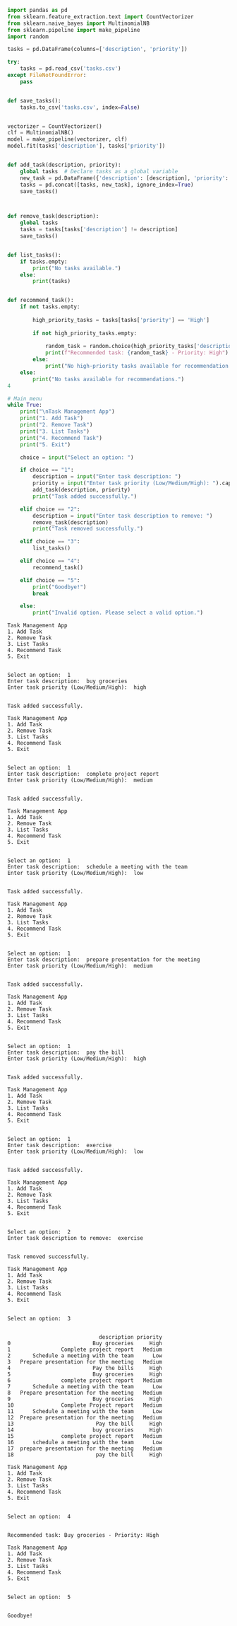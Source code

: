 ```python
import pandas as pd
from sklearn.feature_extraction.text import CountVectorizer
from sklearn.naive_bayes import MultinomialNB
from sklearn.pipeline import make_pipeline
import random

tasks = pd.DataFrame(columns=['description', 'priority'])

try:
    tasks = pd.read_csv('tasks.csv')
except FileNotFoundError:
    pass


def save_tasks():
    tasks.to_csv('tasks.csv', index=False)


vectorizer = CountVectorizer()
clf = MultinomialNB()
model = make_pipeline(vectorizer, clf)
model.fit(tasks['description'], tasks['priority'])


def add_task(description, priority):
    global tasks  # Declare tasks as a global variable
    new_task = pd.DataFrame({'description': [description], 'priority': [priority]})
    tasks = pd.concat([tasks, new_task], ignore_index=True)
    save_tasks()



def remove_task(description):
    global tasks
    tasks = tasks[tasks['description'] != description]
    save_tasks()


def list_tasks():
    if tasks.empty:
        print("No tasks available.")
    else:
        print(tasks)


def recommend_task():
    if not tasks.empty:
        
        high_priority_tasks = tasks[tasks['priority'] == 'High']
        
        if not high_priority_tasks.empty:
            
            random_task = random.choice(high_priority_tasks['description'])
            print(f"Recommended task: {random_task} - Priority: High")
        else:
            print("No high-priority tasks available for recommendation.")
    else:
        print("No tasks available for recommendations.")
4

# Main menu
while True:
    print("\nTask Management App")
    print("1. Add Task")
    print("2. Remove Task")
    print("3. List Tasks")
    print("4. Recommend Task")
    print("5. Exit")

    choice = input("Select an option: ")

    if choice == "1":
        description = input("Enter task description: ")
        priority = input("Enter task priority (Low/Medium/High): ").capitalize()
        add_task(description, priority)
        print("Task added successfully.")

    elif choice == "2":
        description = input("Enter task description to remove: ")
        remove_task(description)
        print("Task removed successfully.")

    elif choice == "3":
        list_tasks()

    elif choice == "4":
        recommend_task()

    elif choice == "5":
        print("Goodbye!")
        break

    else:
        print("Invalid option. Please select a valid option.")
```

    
    Task Management App
    1. Add Task
    2. Remove Task
    3. List Tasks
    4. Recommend Task
    5. Exit
    

    Select an option:  1
    Enter task description:  buy groceries
    Enter task priority (Low/Medium/High):  high
    

    Task added successfully.
    
    Task Management App
    1. Add Task
    2. Remove Task
    3. List Tasks
    4. Recommend Task
    5. Exit
    

    Select an option:  1
    Enter task description:  complete project report
    Enter task priority (Low/Medium/High):  medium
    

    Task added successfully.
    
    Task Management App
    1. Add Task
    2. Remove Task
    3. List Tasks
    4. Recommend Task
    5. Exit
    

    Select an option:  1
    Enter task description:  schedule a meeting with the team
    Enter task priority (Low/Medium/High):  low
    

    Task added successfully.
    
    Task Management App
    1. Add Task
    2. Remove Task
    3. List Tasks
    4. Recommend Task
    5. Exit
    

    Select an option:  1
    Enter task description:  prepare presentation for the meeting
    Enter task priority (Low/Medium/High):  medium
    

    Task added successfully.
    
    Task Management App
    1. Add Task
    2. Remove Task
    3. List Tasks
    4. Recommend Task
    5. Exit
    

    Select an option:  1
    Enter task description:  pay the bill
    Enter task priority (Low/Medium/High):  high
    

    Task added successfully.
    
    Task Management App
    1. Add Task
    2. Remove Task
    3. List Tasks
    4. Recommend Task
    5. Exit
    

    Select an option:  1
    Enter task description:  exercise
    Enter task priority (Low/Medium/High):  low
    

    Task added successfully.
    
    Task Management App
    1. Add Task
    2. Remove Task
    3. List Tasks
    4. Recommend Task
    5. Exit
    

    Select an option:  2
    Enter task description to remove:  exercise
    

    Task removed successfully.
    
    Task Management App
    1. Add Task
    2. Remove Task
    3. List Tasks
    4. Recommend Task
    5. Exit
    

    Select an option:  3
    

                                 description priority
    0                          Buy groceries     High
    1                Complete project report   Medium
    2       Schedule a meeting with the team      Low
    3   Prepare presentation for the meeting   Medium
    4                          Pay the bills     High
    5                          Buy groceries     High
    6                complete project report   Medium
    7       Schedule a meeting with the team      Low
    8   Prepare presentation for the meeting   Medium
    9                          Buy groceries     High
    10               Complete Project report   Medium
    11      Schedule a meeting with the team      Low
    12  Prepare presentation for the meeting   Medium
    13                          Pay the bill     High
    14                         buy groceries     High
    15               complete project report   Medium
    16      schedule a meeting with the team      Low
    17  prepare presentation for the meeting   Medium
    18                          pay the bill     High
    
    Task Management App
    1. Add Task
    2. Remove Task
    3. List Tasks
    4. Recommend Task
    5. Exit
    

    Select an option:  4
    

    Recommended task: Buy groceries - Priority: High
    
    Task Management App
    1. Add Task
    2. Remove Task
    3. List Tasks
    4. Recommend Task
    5. Exit
    

    Select an option:  5
    

    Goodbye!
    


```python

```
